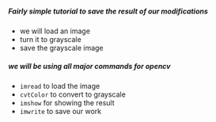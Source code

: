 ##### Fairly simple tutorial to save the result of our modifications

- we will load an image 
- turn it to grayscale
- save the grayscale image
##### we will be using all major commands for opencv
- `imread` to load the image
- `cvtColor` to convert to grayscale
- `imshow` for showing the result
- `imwrite` to save our work
